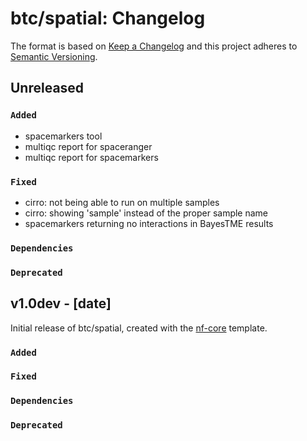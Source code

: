 # btc/spatial: Changelog

The format is based on [Keep a Changelog](https://keepachangelog.com/en/1.0.0/)
and this project adheres to [Semantic Versioning](https://semver.org/spec/v2.0.0.html).


## Unreleased

### `Added`
- spacemarkers tool
- multiqc report for spaceranger
- multiqc report for spacemarkers

### `Fixed`
- cirro: not being able to run  on multiple samples
- cirro: showing 'sample' instead of the proper sample name 
- spacemarkers returning no interactions in BayesTME results

### `Dependencies`

### `Deprecated`


## v1.0dev - [date]

Initial release of btc/spatial, created with the [nf-core](https://nf-co.re/) template.

### `Added`

### `Fixed`

### `Dependencies`

### `Deprecated`
